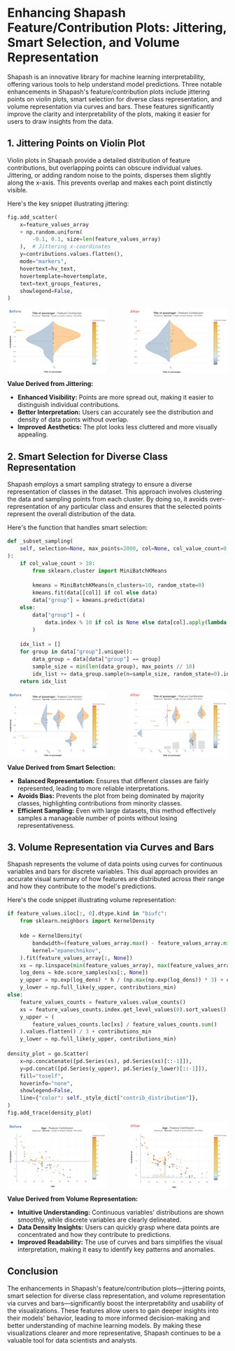 # Enhancing Shapash Feature/Contribution Plots: Jittering, Smart Selection, and Volume Representation

Shapash is an innovative library for machine learning interpretability, offering various tools to help understand model predictions. Three notable enhancements in Shapash's feature/contribution plots include jittering points on violin plots, smart selection for diverse class representation, and volume representation via curves and bars. These features significantly improve the clarity and interpretability of the plots, making it easier for users to draw insights from the data.

## 1. Jittering Points on Violin Plot

Violin plots in Shapash provide a detailed distribution of feature contributions, but overlapping points can obscure individual values. Jittering, or adding random noise to the points, disperses them slightly along the x-axis. This prevents overlap and makes each point distinctly visible.

Here's the key snippet illustrating jittering:

```python
fig.add_scatter(
    x=feature_values_array
    + np.random.uniform(
        -0.1, 0.1, size=len(feature_values_array)
    ),  # Jittering x-coordinates
    y=contributions.values.flatten(),
    mode="markers",
    hovertext=hv_text,
    hovertemplate=hovertemplate,
    text=text_groups_features,
    showlegend=False,
)
```

<div style="display: flex; justify-content: space-between;">
  <img src="img_medium/jittering1.png" alt="Violin Plot Without Jittering" style="width: 45%;"/>
  <img src="img_medium/jittering2.png" alt="Violin Plot With Jittering" style="width: 45%;"/>
</div>

**Value Derived from Jittering:**

- **Enhanced Visibility:** Points are more spread out, making it easier to distinguish individual contributions.
- **Better Interpretation:** Users can accurately see the distribution and density of data points without overlap.
- **Improved Aesthetics:** The plot looks less cluttered and more visually appealing.

## 2. Smart Selection for Diverse Class Representation

Shapash employs a smart sampling strategy to ensure a diverse representation of classes in the dataset. This approach involves clustering the data and sampling points from each cluster. By doing so, it avoids over-representation of any particular class and ensures that the selected points represent the overall distribution of the data.

Here's the function that handles smart selection:

```python
def _subset_sampling(
    self, selection=None, max_points=2000, col=None, col_value_count=0
):
    if col_value_count > 10:
        from sklearn.cluster import MiniBatchKMeans

        kmeans = MiniBatchKMeans(n_clusters=10, random_state=0)
        kmeans.fit(data[[col]] if col else data)
        data["group"] = kmeans.predict(data)
    else:
        data["group"] = (
            data.index % 10 if col is None else data[col].apply(lambda x: int(x % 10))
        )

    idx_list = []
    for group in data["group"].unique():
        data_group = data[data["group"] == group]
        sample_size = min(len(data_group), max_points // 10)
        idx_list += data_group.sample(n=sample_size, random_state=0).index.to_list()
    return idx_list
```

<div style="display: flex; justify-content: space-between;">
  <img src="img_medium/smart_subset1.png" alt="Violin Plot Without Jittering" style="width: 45%;"/>
  <img src="img_medium/smart_subset2.png" alt="Violin Plot With Jittering" style="width: 45%;"/>
</div>


**Value Derived from Smart Selection:**

- **Balanced Representation:** Ensures that different classes are fairly represented, leading to more reliable interpretations.
- **Avoids Bias:** Prevents the plot from being dominated by majority classes, highlighting contributions from minority classes.
- **Efficient Sampling:** Even with large datasets, this method effectively samples a manageable number of points without losing representativeness.

## 3. Volume Representation via Curves and Bars

Shapash represents the volume of data points using curves for continuous variables and bars for discrete variables. This dual approach provides an accurate visual summary of how features are distributed across their range and how they contribute to the model's predictions.

Here's the code snippet illustrating volume representation:

```python
if feature_values.iloc[:, 0].dtype.kind in "biufc":
    from sklearn.neighbors import KernelDensity

    kde = KernelDensity(
        bandwidth=(feature_values_array.max() - feature_values_array.min()) / 100,
        kernel="epanechnikov",
    ).fit(feature_values_array[:, None])
    xs = np.linspace(min(feature_values_array), max(feature_values_array), 1000)
    log_dens = kde.score_samples(xs[:, None])
    y_upper = np.exp(log_dens) * h / (np.max(np.exp(log_dens)) * 3) + contributions_min
    y_lower = np.full_like(y_upper, contributions_min)
else:
    feature_values_counts = feature_values.value_counts()
    xs = feature_values_counts.index.get_level_values(0).sort_values()
    y_upper = (
        feature_values_counts.loc[xs] / feature_values_counts.sum()
    ).values.flatten() / 3 + contributions_min
    y_lower = np.full_like(y_upper, contributions_min)

density_plot = go.Scatter(
    x=np.concatenate([pd.Series(xs), pd.Series(xs)[::-1]]),
    y=pd.concat([pd.Series(y_upper), pd.Series(y_lower)[::-1]]),
    fill="toself",
    hoverinfo="none",
    showlegend=False,
    line={"color": self._style_dict["contrib_distribution"]},
)
fig.add_trace(density_plot)
```

<div style="display: flex; justify-content: space-between;">
  <img src="img_medium/density_curve1.png" alt="Violin Plot Without Jittering" style="width: 45%;"/>
  <img src="img_medium/density_curve2.png" alt="Violin Plot With Jittering" style="width: 45%;"/>
</div>

**Value Derived from Volume Representation:**

- **Intuitive Understanding:** Continuous variables' distributions are shown smoothly, while discrete variables are clearly delineated.
- **Data Density Insights:** Users can quickly grasp where data points are concentrated and how they contribute to predictions.
- **Improved Readability:** The use of curves and bars simplifies the visual interpretation, making it easy to identify key patterns and anomalies.

## Conclusion

The enhancements in Shapash's feature/contribution plots—jittering points, smart selection for diverse class representation, and volume representation via curves and bars—significantly boost the interpretability and usability of the visualizations. These features allow users to gain deeper insights into their models' behavior, leading to more informed decision-making and better understanding of machine learning models. By making these visualizations clearer and more representative, Shapash continues to be a valuable tool for data scientists and analysts.
